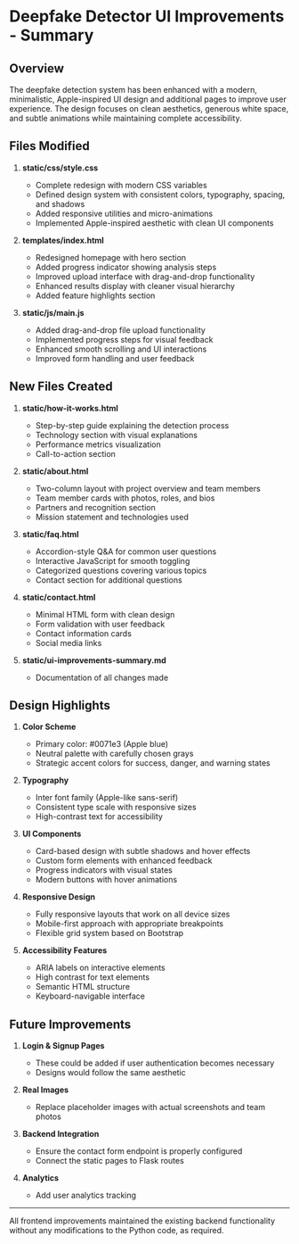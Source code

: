 # Deepfake Detector UI Improvements - Summary

## Overview

The deepfake detection system has been enhanced with a modern, minimalistic, Apple-inspired UI design and additional pages to improve user experience. The design focuses on clean aesthetics, generous white space, and subtle animations while maintaining complete accessibility.

## Files Modified

1. **static/css/style.css**
   - Complete redesign with modern CSS variables
   - Defined design system with consistent colors, typography, spacing, and shadows
   - Added responsive utilities and micro-animations
   - Implemented Apple-inspired aesthetic with clean UI components

2. **templates/index.html**
   - Redesigned homepage with hero section
   - Added progress indicator showing analysis steps
   - Improved upload interface with drag-and-drop functionality
   - Enhanced results display with cleaner visual hierarchy
   - Added feature highlights section

3. **static/js/main.js**
   - Added drag-and-drop file upload functionality
   - Implemented progress steps for visual feedback
   - Enhanced smooth scrolling and UI interactions
   - Improved form handling and user feedback

## New Files Created

1. **static/how-it-works.html**
   - Step-by-step guide explaining the detection process
   - Technology section with visual explanations
   - Performance metrics visualization
   - Call-to-action section

2. **static/about.html**
   - Two-column layout with project overview and team members
   - Team member cards with photos, roles, and bios
   - Partners and recognition section
   - Mission statement and technologies used

3. **static/faq.html**
   - Accordion-style Q&A for common user questions
   - Interactive JavaScript for smooth toggling
   - Categorized questions covering various topics
   - Contact section for additional questions

4. **static/contact.html**
   - Minimal HTML form with clean design
   - Form validation with user feedback
   - Contact information cards
   - Social media links

5. **static/ui-improvements-summary.md**
   - Documentation of all changes made

## Design Highlights

1. **Color Scheme**
   - Primary color: #0071e3 (Apple blue)
   - Neutral palette with carefully chosen grays
   - Strategic accent colors for success, danger, and warning states

2. **Typography**
   - Inter font family (Apple-like sans-serif)
   - Consistent type scale with responsive sizes
   - High-contrast text for accessibility

3. **UI Components**
   - Card-based design with subtle shadows and hover effects
   - Custom form elements with enhanced feedback
   - Progress indicators with visual states
   - Modern buttons with hover animations

4. **Responsive Design**
   - Fully responsive layouts that work on all device sizes
   - Mobile-first approach with appropriate breakpoints
   - Flexible grid system based on Bootstrap

5. **Accessibility Features**
   - ARIA labels on interactive elements
   - High contrast for text elements
   - Semantic HTML structure
   - Keyboard-navigable interface

## Future Improvements

1. **Login & Signup Pages**
   - These could be added if user authentication becomes necessary
   - Designs would follow the same aesthetic

2. **Real Images**
   - Replace placeholder images with actual screenshots and team photos

3. **Backend Integration**
   - Ensure the contact form endpoint is properly configured
   - Connect the static pages to Flask routes

4. **Analytics**
   - Add user analytics tracking

---

All frontend improvements maintained the existing backend functionality without any modifications to the Python code, as required. 